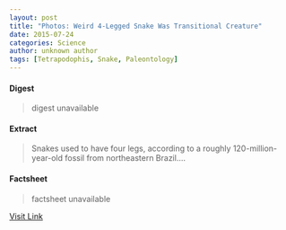 ```yaml
---
layout: post
title: "Photos: Weird 4-Legged Snake Was Transitional Creature"
date: 2015-07-24
categories: Science
author: unknown author
tags: [Tetrapodophis, Snake, Paleontology]
---
```



#### Digest
>digest unavailable

#### Extract
>Snakes used to have four legs, according to a roughly 120-million-year-old fossil from northeastern Brazil....

#### Factsheet
>factsheet unavailable

[Visit Link](http://www.livescience.com/51643-photos-four-legged-snake.html)


